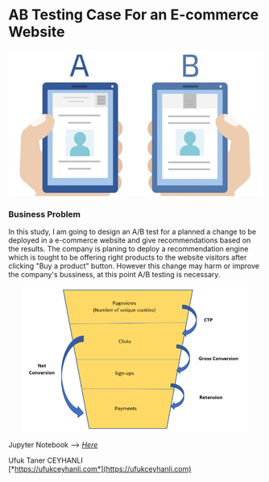 # AB Testing Case For an E-commerce Website

<p align="center">
  <img src="https://github.com/tanerceyhanli/AB-Testing-Case-For-an-E-commerce-Website/blob/main/readme.jpeg"> 
</p>

### Business Problem
In this study, I am going to design an A/B test for a planned a change to be deployed in a e-commerce website and give recommendations based on the results. The company is planing to deploy a recommendation engine which is tought to be offering right products to the website visitors after clicking "Buy a product" button. However this change may harm or improve the company's bussiness, at this point A/B testing is necessary.  

<p align="center">
  <img src="https://github.com/tanerceyhanli/AB-Testing-Case-For-an-E-commerce-Website/blob/main/data/customer_funnel.png" width="450">
</p>

Jupyter Notebook --> [*Here*](https://github.com/tanerceyhanli/AB-Testing-Case-For-an-E-commerce-Website/blob/main/AB_Testing_Case_For_an_E-commerce_Website.ipynb)

Ufuk Taner CEYHANLI <br>
[*https://ufukceyhanli.com*](https://ufukceyhanli.com)
